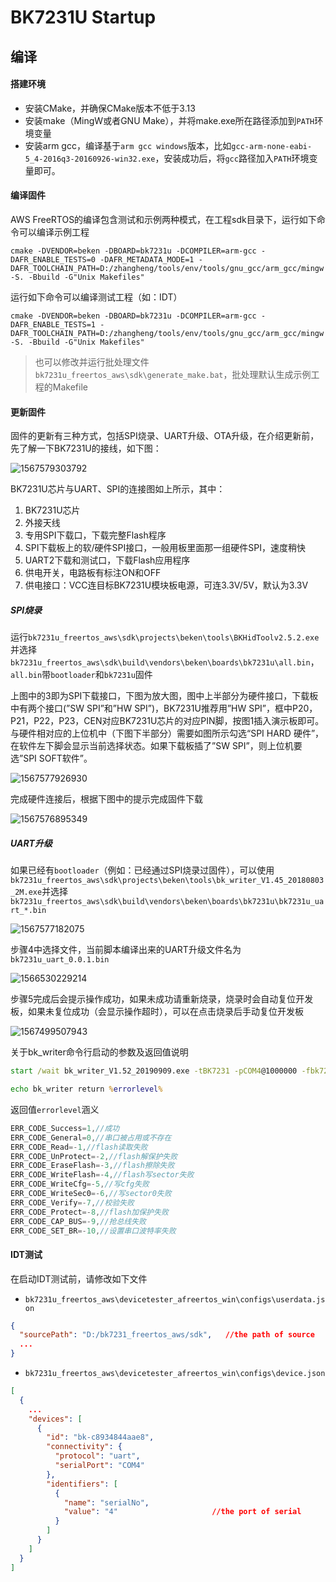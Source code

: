 # BK7231U Startup



## 编译

#### 搭建环境

- 安装CMake，并确保CMake版本不低于3.13
- 安装make（MingW或者GNU Make），并将make.exe所在路径添加到`PATH`环境变量
- 安装arm gcc，编译基于`arm gcc windows`版本，比如`gcc-arm-none-eabi-5_4-2016q3-20160926-win32.exe`，安装成功后，将`gcc`路径加入`PATH`环境变量即可。



#### 编译固件

AWS FreeRTOS的编译包含测试和示例两种模式，在工程sdk目录下，运行如下命令可以编译示例工程



`cmake -DVENDOR=beken -DBOARD=bk7231u -DCOMPILER=arm-gcc -DAFR_ENABLE_TESTS=0 -DAFR_METADATA_MODE=1 -DAFR_TOOLCHAIN_PATH=D:/zhangheng/tools/env/tools/gnu_gcc/arm_gcc/mingw -S. -Bbuild -G"Unix Makefiles"`



运行如下命令可以编译测试工程（如：IDT）

`cmake -DVENDOR=beken -DBOARD=bk7231u -DCOMPILER=arm-gcc -DAFR_ENABLE_TESTS=1 -DAFR_TOOLCHAIN_PATH=D:/zhangheng/tools/env/tools/gnu_gcc/arm_gcc/mingw -S. -Bbuild -G"Unix Makefiles"`



> 也可以修改并运行批处理文件`bk7231u_freertos_aws\sdk\generate_make.bat`，批处理默认生成示例工程的Makefile



#### 更新固件

固件的更新有三种方式，包括SPI烧录、UART升级、OTA升级，在介绍更新前，先了解一下BK7231U的接线，如下图：

![1567579303792](sdk/projects/beken/startup/update_overview.png)

BK7231U芯片与UART、SPI的连接图如上所示，其中：

1. BK7231U芯片
2. 外接天线
3. 专用SPI下载口，下载完整Flash程序
4. SPI下载板上的软/硬件SPI接口，一般用板里面那一组硬件SPI，速度稍快
5. UART2下载和测试口，下载Flash应用程序
6. 供电开关，电路板有标注ON和OFF
7. 供电接口：VCC连目标BK7231U模块板电源，可连3.3V/5V，默认为3.3V



##### SPI烧录

运行`bk7231u_freertos_aws\sdk\projects\beken\tools\BKHidToolv2.5.2.exe`并选择`bk7231u_freertos_aws\sdk\build\vendors\beken\boards\bk7231u\all.bin`，`all.bin`带`bootloader`和`bk7231u`固件

上图中的3即为SPI下载接口，下图为放大图，图中上半部分为硬件接口，下载板中有两个接口(”SW SPI”和”HW SPI”)，BK7231U推荐用”HW SPI”，框中P20，P21，P22，P23，CEN对应BK7231U芯片的对应PIN脚，按图1插入演示板即可。与硬件相对应的上位机中（下图下半部分）需要如图所示勾选“SPI HARD 硬件”，在软件左下脚会显示当前选择状态。如果下载板插了”SW SPI”，则上位机要选”SPI SOFT软件”。

![1567577926930](sdk/projects/beken/startup/update_spi_1.png)



完成硬件连接后，根据下图中的提示完成固件下载

![1567576895349](sdk/projects/beken/startup/update_spi_2.png)

##### UART升级

如果已经有`bootloader`（例如：已经通过SPI烧录过固件），可以使用`bk7231u_freertos_aws\sdk\projects\beken\tools\bk_writer_V1.45_20180803_2M.exe`并选择`bk7231u_freertos_aws\sdk\build\vendors\beken\boards\bk7231u\bk7231u_uart_*.bin`

![1567577182075](sdk/projects/beken/startup/update_uart_1.png)



步骤4中选择文件，当前脚本编译出来的UART升级文件名为`bk7231u_uart_0.0.1.bin`

![1566530229214](sdk/projects/beken/startup/update_uart_2.png)



步骤5完成后会提示操作成功，如果未成功请重新烧录，烧录时会自动复位开发板，如果未复位成功（会显示操作超时），可以在点击烧录后手动复位开发板

![1567499507943](sdk/projects/beken/startup/update_uart_3.png)



关于bk_writer命令行启动的参数及返回值说明

```bat
start /wait bk_writer_V1.52_20190909.exe -tBK7231 -pCOM4@1000000 -fbk7231u_uart_0.0.1.bin@00011000 -e2

echo bk_writer return %errorlevel%
```

返回值`errorlevel`涵义

```c
ERR_CODE_Success=1,//成功
ERR_CODE_General=0,//串口被占用或不存在
ERR_CODE_Read=-1,//flash读取失败
ERR_CODE_UnProtect=-2,//flash解保护失败
ERR_CODE_EraseFlash=-3,//flash擦除失败
ERR_CODE_WriteFlash=-4,//flash写sector失败
ERR_CODE_WriteCfg=-5,//写cfg失败
ERR_CODE_WriteSec0=-6,//写sector0失败
ERR_CODE_Verify=-7,//校验失败
ERR_CODE_Protect=-8,//flash加保护失败
ERR_CODE_CAP_BUS=-9,//抢总线失败
ERR_CODE_SET_BR=-10,//设置串口波特率失败

```



#### IDT测试

在启动IDT测试前，请修改如下文件

- `bk7231u_freertos_aws\devicetester_afreertos_win\configs\userdata.json`

```json
{
  "sourcePath": "D:/bk7231_freertos_aws/sdk",   //the path of source
  ...
}
```

- `bk7231u_freertos_aws\devicetester_afreertos_win\configs\device.json`

```json
[
  {
    ...
    "devices": [
      {
        "id": "bk-c8934844aae8",
        "connectivity": {
          "protocol": "uart",
          "serialPort": "COM4"
        },
        "identifiers": [
          {
            "name": "serialNo",
            "value": "4"                     //the port of serial
          }
        ]
      }
    ]
  }
]
```

